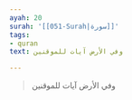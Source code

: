 ```yaml
---
ayah: 20
surah: '[[051-Surah|سورة]]'
tags:
- quran
text: وفي الأرض آيات للموقنين

---
```

> وفي الأرض آيات للموقنين
